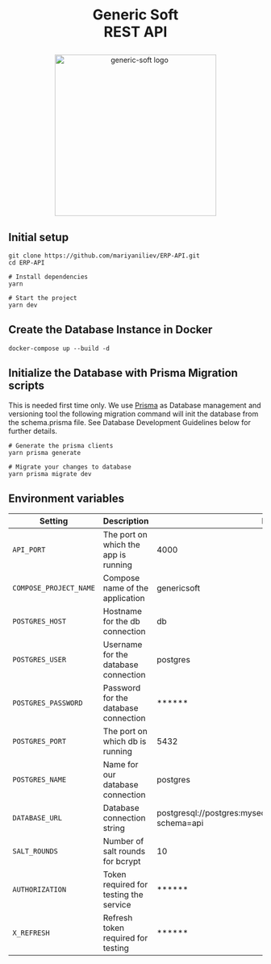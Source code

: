 <h1><p align="center">
  Generic Soft <br/>
  REST API
</p></h1>

<p align="center">
  <a href="https://genericsoft.bg/" target="blank"><img src="https://i.postimg.cc/hj6JSw-tv/gs.png" width="320" alt="generic-soft logo" /></a>
</p>

## Initial setup

```shell
git clone https://github.com/mariyaniliev/ERP-API.git
cd ERP-API

# Install dependencies
yarn

# Start the project
yarn dev
```

## Create the Database Instance in Docker

```shell
docker-compose up --build -d 
```

## Initialize the Database with Prisma Migration scripts

This is needed first time only. We use [Prisma](https://www.prisma.io/) as Database management and versioning tool the following migration command will init the database from the schema.prisma file. See Database Development Guidelines below for further details.

```shell
# Generate the prisma clients
yarn prisma generate

# Migrate your changes to database
yarn prisma migrate dev

```

## Environment variables

| Setting                   | Description                                | Default value                                                            |
| ------------------------- | ------------------------------------------ | ------------------------------------------------------------------------ |
| `API_PORT`                | The port on which the app is running       | 4000                                                                     |
| `COMPOSE_PROJECT_NAME`    | Compose name of the application            | genericsoft                                                              |
| `POSTGRES_HOST`           | Hostname for the db connection             | db                                                                       |
| `POSTGRES_USER`           | Username for the database connection       | postgres                                                                 |
| `POSTGRES_PASSWORD`       | Password for the database connection       | \*\*\*\*\*\*                                                             |
| `POSTGRES_PORT`           | The port on which db is running            | 5432                                                                     |
| `POSTGRES_NAME`           | Name for our database connection           | postgres                                                                 |
| `DATABASE_URL`            | Database connection string                 | postgresql://postgres:mysecretpassword@localhost:5432/postgres?schema=api|
| `SALT_ROUNDS`             | Number of salt rounds for bcrypt           | 10                                                                       |
| `AUTHORIZATION`           | Token required for testing the service     | \*\*\*\*\*\*                                                             |
| `X_REFRESH`               | Refresh token required for testing         | \*\*\*\*\*\*                                                             |

